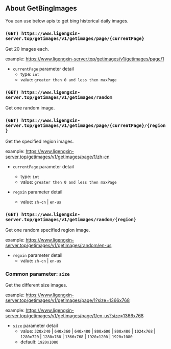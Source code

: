 ## About GetBingImages

You can use below apis to get bing historical daily images.

### `(GET) https://www.ligengxin-server.top/getimages/v1/getimages/page/{currentPage}`

Get 20 images each.

example: https://www.ligengxin-server.top/getimages/v1/getimages/page/1

- `currentPage` parameter detail
  - type: `int`
  - value: `greater then 0 and less then maxPage`

### `(GET) https://www.ligengxin-server.top/getimages/v1/getimages/random`

Get one random image.

### `(GET) https://www.ligengxin-server.top/getimages/v1/getimages/page/{currentPage}/{region}`
Get the specified region images.

example: https://www.ligengxin-server.top/getimages/v1/getimages/page/1/zh-cn

- `currentPage` parameter detail
  - type: `int`
  - value: `greater then 0 and less then maxPage`

- `regoin` parameter detail
  - value: `zh-cn` | `en-us`

### `(GET) https://www.ligengxin-server.top/getimages/v1/getimages/random/{region}`

Get one random specified region image.

example: https://www.ligengxin-server.top/getimages/v1/getimages/random/en-us

- `regoin` parameter detail
  - value: `zh-cn` | `en-us`

### Common parameter: `size`

Get the different size images.

example: https://www.ligengxin-server.top/getimages/v1/getimages/page/1?size=1366x768

example: https://www.ligengxin-server.top/getimages/v1/getimages/page/1/en-us?size=1366x768

- `size` parameter detail
  - value: 
     `320x240`
    | `640x360`
    | `640x480`
    | `800x600`
    | `800x480`
    | `1024x768`
    | `1280x720`
    | `1280x768`
    | `1366x768`
    | `1920x1200`
    | `1920x1080`
  - default: `1920x1080`
